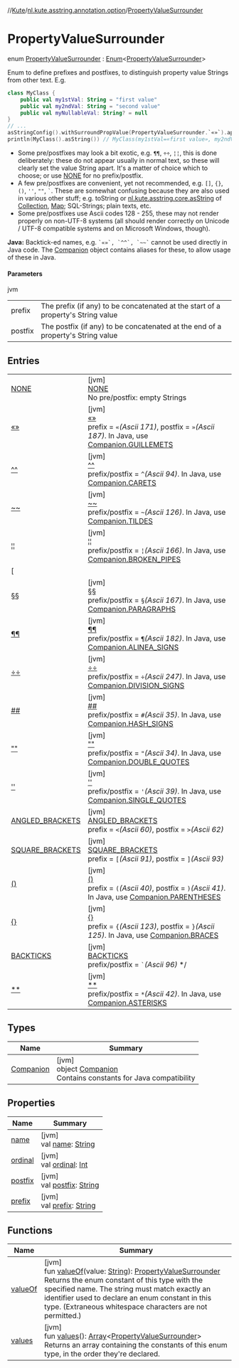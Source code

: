 //[Kute](../../../index.md)/[nl.kute.asstring.annotation.option](../index.md)/[PropertyValueSurrounder](index.md)

# PropertyValueSurrounder

enum [PropertyValueSurrounder](index.md) : [Enum](https://kotlinlang.org/api/latest/jvm/stdlib/kotlin/-enum/index.html)&lt;[PropertyValueSurrounder](index.md)&gt; 

Enum to define prefixes and postfixes, to distinguish property value Strings from other text. E.g.

```kotlin
class MyClass {
    public val my1stVal: String = "first value"
    public val my2ndVal: String = "second value"
    public val myNullableVal: String? = null
}
// ...
asStringConfig().withSurroundPropValue(PropertyValueSurrounder.`«»`).applyAsDefault()
println(MyClass().asString()) // MyClass(my1stVal=«first value», my2ndVal=«second value», myNullableVal=null)
```

- 
   Some pre/postfixes may look a bit exotic, e.g. `¶¶`, `÷÷`, `¦¦`, this is done deliberately: these do not appear usually in normal text, so these will clearly set the value String apart. It's a matter of choice which to choose; or use [NONE](-n-o-n-e/index.md) for no prefix/postfix.
- 
   A few pre/postfixes are convenient, yet not recommended, e.g. `[]`, `{}`, `()`, `''`, `""`, `` ` ``. These are somewhat confusing because they are also used in various other stuff; e.g. toString or [nl.kute.asstring.core.asString](../../nl.kute.asstring.core/as-string.md) of [Collection](https://kotlinlang.org/api/latest/jvm/stdlib/kotlin.collections/-collection/index.html), [Map](https://kotlinlang.org/api/latest/jvm/stdlib/kotlin.collections/-map/index.html); SQL-Strings; plain texts, etc.
- 
   Some pre/postfixes use Ascii codes 128 - 255, these may not render properly on non-UTF-8 systems (all should render correctly on Unicode / UTF-8 compatible systems and on Microsoft Windows, though).

**Java:** Backtick-ed names, e.g.  `` `«»`, `^^`, `~~` `` cannot be used directly in Java code. The [Companion](-companion/index.md) object contains aliases for these, to allow usage of these in Java.

#### Parameters

jvm

| | |
|---|---|
| prefix | The prefix (if any) to be concatenated at the start of a property's String value |
| postfix | The postfix (if any) to be concatenated at the end of a property's String value |

## Entries

| | |
|---|---|
| [NONE](-n-o-n-e/index.md) | [jvm]<br>[NONE](-n-o-n-e/index.md)<br>No pre/postfix: empty Strings |
| [«»](«»/index.md) | [jvm]<br>[«»](«»/index.md)<br>prefix = `«`*(Ascii 171)*, postfix = `»`*(Ascii 187)*. In Java, use [Companion.GUILLEMETS](-companion/-g-u-i-l-l-e-m-e-t-s.md) |
| [^^](^^/index.md) | [jvm]<br>[^^](^^/index.md)<br>prefix/postfix = `^`*(Ascii 94)*. In Java, use [Companion.CARETS](-companion/-c-a-r-e-t-s.md) |
| [~~](~~/index.md) | [jvm]<br>[~~](~~/index.md)<br>prefix/postfix = `~`*(Ascii 126)*. In Java, use [Companion.TILDES](-companion/-t-i-l-d-e-s.md) |
| [¦¦](¦¦/index.md) | [jvm]<br>[¦¦](¦¦/index.md)<br>prefix/postfix = `¦`*(Ascii 166)*. In Java, use [Companion.BROKEN_PIPES](-companion/-b-r-o-k-e-n_-p-i-p-e-s.md) |
| [||]([124][124]/index.md) | [jvm]<br>[||]([124][124]/index.md)<br>prefix/postfix = `|`*(Ascii 124)*. In Java, use [Companion.PIPES](-companion/-p-i-p-e-s.md) |
| [§§](§§/index.md) | [jvm]<br>[§§](§§/index.md)<br>prefix/postfix = `§`*(Ascii 167)*. In Java, use [Companion.PARAGRAPHS](-companion/-p-a-r-a-g-r-a-p-h-s.md) |
| [¶¶](¶¶/index.md) | [jvm]<br>[¶¶](¶¶/index.md)<br>prefix/postfix = `¶`*(Ascii 182)*. In Java, use [Companion.ALINEA_SIGNS](-companion/-a-l-i-n-e-a_-s-i-g-n-s.md) |
| [÷÷](÷÷/index.md) | [jvm]<br>[÷÷](÷÷/index.md)<br>prefix/postfix = `÷`*(Ascii 247)*. In Java, use [Companion.DIVISION_SIGNS](-companion/-d-i-v-i-s-i-o-n_-s-i-g-n-s.md) |
| [##](##/index.md) | [jvm]<br>[##](##/index.md)<br>prefix/postfix = `#`*(Ascii 35)*. In Java, use [Companion.HASH_SIGNS](-companion/-h-a-s-h_-s-i-g-n-s.md) |
| [&quot;&quot;]([34][34]/index.md) | [jvm]<br>[&quot;&quot;]([34][34]/index.md)<br>prefix/postfix = `"`*(Ascii 34)*. In Java, use [Companion.DOUBLE_QUOTES](-companion/-d-o-u-b-l-e_-q-u-o-t-e-s.md) |
| [''](''/index.md) | [jvm]<br>[''](''/index.md)<br>prefix/postfix = `'`*(Ascii 39)*. In Java, use [Companion.SINGLE_QUOTES](-companion/-s-i-n-g-l-e_-q-u-o-t-e-s.md) |
| [ANGLED_BRACKETS](-a-n-g-l-e-d_-b-r-a-c-k-e-t-s/index.md) | [jvm]<br>[ANGLED_BRACKETS](-a-n-g-l-e-d_-b-r-a-c-k-e-t-s/index.md)<br>prefix = `<`*(Ascii 60)*, postfix = `>`*(Ascii 62)* |
| [SQUARE_BRACKETS](-s-q-u-a-r-e_-b-r-a-c-k-e-t-s/index.md) | [jvm]<br>[SQUARE_BRACKETS](-s-q-u-a-r-e_-b-r-a-c-k-e-t-s/index.md)<br>prefix = `[`*(Ascii 91)*, postfix = `]`*(Ascii 93)* |
| [()](()/index.md) | [jvm]<br>[()](()/index.md)<br>prefix = `(`*(Ascii 40)*, postfix = `)`*(Ascii 41)*. In Java, use [Companion.PARENTHESES](-companion/-p-a-r-e-n-t-h-e-s-e-s.md) |
| [{}]({}/index.md) | [jvm]<br>[{}]({}/index.md)<br>prefix = `{`*(Ascii 123)*, postfix = `}`*(Ascii 125)*. In Java, use [Companion.BRACES](-companion/-b-r-a-c-e-s.md) |
| [BACKTICKS](-b-a-c-k-t-i-c-k-s/index.md) | [jvm]<br>[BACKTICKS](-b-a-c-k-t-i-c-k-s/index.md)<br>prefix/postfix = ``` ` ```*(Ascii 96)* */ |
| [**]([42][42]/index.md) | [jvm]<br>[**]([42][42]/index.md)<br>prefix/postfix = `*`*(Ascii 42)*. In Java, use [Companion.ASTERISKS](-companion/-a-s-t-e-r-i-s-k-s.md) |

## Types

| Name | Summary |
|---|---|
| [Companion](-companion/index.md) | [jvm]<br>object [Companion](-companion/index.md)<br>Contains constants for Java compatibility |

## Properties

| Name | Summary |
|---|---|
| [name](../../nl.kute.hashing/-digest-method/-m-d5/index.md#-372974862%2FProperties%2F-1216412040) | [jvm]<br>val [name](../../nl.kute.hashing/-digest-method/-m-d5/index.md#-372974862%2FProperties%2F-1216412040): [String](https://kotlinlang.org/api/latest/jvm/stdlib/kotlin/-string/index.html) |
| [ordinal](../../nl.kute.hashing/-digest-method/-m-d5/index.md#-739389684%2FProperties%2F-1216412040) | [jvm]<br>val [ordinal](../../nl.kute.hashing/-digest-method/-m-d5/index.md#-739389684%2FProperties%2F-1216412040): [Int](https://kotlinlang.org/api/latest/jvm/stdlib/kotlin/-int/index.html) |
| [postfix](postfix.md) | [jvm]<br>val [postfix](postfix.md): [String](https://kotlinlang.org/api/latest/jvm/stdlib/kotlin/-string/index.html) |
| [prefix](prefix.md) | [jvm]<br>val [prefix](prefix.md): [String](https://kotlinlang.org/api/latest/jvm/stdlib/kotlin/-string/index.html) |

## Functions

| Name | Summary |
|---|---|
| [valueOf](value-of.md) | [jvm]<br>fun [valueOf](value-of.md)(value: [String](https://kotlinlang.org/api/latest/jvm/stdlib/kotlin/-string/index.html)): [PropertyValueSurrounder](index.md)<br>Returns the enum constant of this type with the specified name. The string must match exactly an identifier used to declare an enum constant in this type. (Extraneous whitespace characters are not permitted.) |
| [values](values.md) | [jvm]<br>fun [values](values.md)(): [Array](https://kotlinlang.org/api/latest/jvm/stdlib/kotlin/-array/index.html)&lt;[PropertyValueSurrounder](index.md)&gt;<br>Returns an array containing the constants of this enum type, in the order they're declared. |
